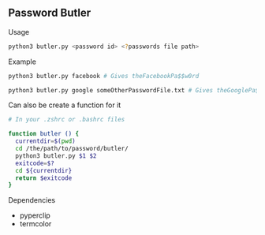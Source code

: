 ## Password Butler

Usage

```bash
python3 butler.py <password id> <?passwords file path>
```

Example

```bash
python3 butler.py facebook # Gives theFacebookPa$$w0rd

python3 butler.py google someOtherPasswordFile.txt # Gives theGooglePa$$w0rd
```

Can also be create a function for it

```bash
# In your .zshrc or .bashrc files

function butler () {
  currentdir=$(pwd)
  cd /the/path/to/password/butler/
  python3 butler.py $1 $2
  exitcode=$?
  cd ${currentdir}
  return $exitcode
}
```

Dependencies

- pyperclip
- termcolor
